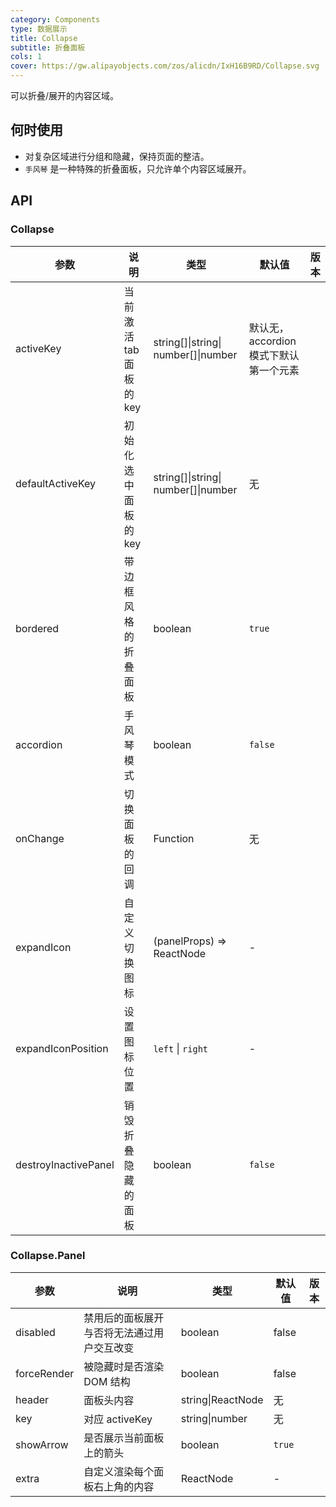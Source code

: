 ```yaml
---
category: Components
type: 数据展示
title: Collapse
subtitle: 折叠面板
cols: 1
cover: https://gw.alipayobjects.com/zos/alicdn/IxH16B9RD/Collapse.svg
---
```


可以折叠/展开的内容区域。

## 何时使用

- 对复杂区域进行分组和隐藏，保持页面的整洁。
- `手风琴` 是一种特殊的折叠面板，只允许单个内容区域展开。

## API

### Collapse

| 参数 | 说明 | 类型 | 默认值 | 版本 |
| --- | --- | --- | --- | --- |
| activeKey | 当前激活 tab 面板的 key | string\[]\|string\| number\[]\|number | 默认无，accordion 模式下默认第一个元素 |  |
| defaultActiveKey | 初始化选中面板的 key | string\[]\|string\| number\[]\|number | 无 |  |
| bordered | 带边框风格的折叠面板 | boolean | `true` |  |
| accordion | 手风琴模式 | boolean | `false` |  |
| onChange | 切换面板的回调 | Function | 无 |  |
| expandIcon | 自定义切换图标 | (panelProps) => ReactNode | - |  |
| expandIconPosition | 设置图标位置 | `left` \| `right` | - |  |
| destroyInactivePanel | 销毁折叠隐藏的面板 | boolean | `false` |  |

### Collapse.Panel

| 参数        | 说明                                       | 类型              | 默认值 | 版本 |
| ----------- | ------------------------------------------ | ----------------- | ------ | ---- |
| disabled    | 禁用后的面板展开与否将无法通过用户交互改变 | boolean           | false  |      |
| forceRender | 被隐藏时是否渲染 DOM 结构                  | boolean           | false  |      |
| header      | 面板头内容                                 | string\|ReactNode | 无     |      |
| key         | 对应 activeKey                             | string\|number    | 无     |      |
| showArrow   | 是否展示当前面板上的箭头                   | boolean           | `true` |      |
| extra       | 自定义渲染每个面板右上角的内容             | ReactNode         | -      |      |
